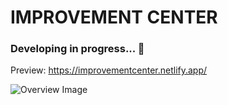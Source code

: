 # IMPROVEMENT CENTER
### Developing in progress... 👷
Preview: https://improvementcenter.netlify.app/

![Overview Image](./overview.png)
